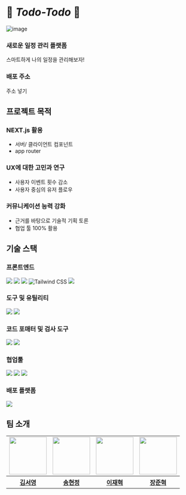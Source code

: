 # 🖤 _Todo-Todo_ 🩷

![image](https://github.com/Sprint-Part3-14Team/14team-project/assets/162143999/d0c36618-cb55-46b1-afa0-f52f4cac95a6)

### 새로운 일정 관리 플랫폼

스마트하게 나의 일정을 관리해보자!

### 배포 주소

주소 넣기
<br/>

## 프로젝트 목적

### NEXT.js 활용

- 서버/ 클라이언트 컴포넌트
- app router

### UX에 대한 고민과 연구

- 사용자 이벤트 횟수 감소
- 사용자 중심의 유저 플로우

### 커뮤니케이션 능력 강화

- 근거를 바탕으로 기술적 기획 토론
- 협업 툴 100% 활용

## 기술 스택

### 프론트엔드

<img src="https://img.shields.io/badge/React-61DAFB?style=for-the-badge&logo=React&logoColor=white"> <img src="https://img.shields.io/badge/TypeScript-3178C6?style=for-the-badge&logo=TypeScript&logoColor=white"> <img src="https://img.shields.io/badge/Next.js-000000?style=for-the-badge&logo=Next.js&logoColor=white"> <img alt="Tailwind CSS" src ="https://img.shields.io/badge/Tailwind_CSS-06B6D4.svg?&style=for-the-badge&logo=tailwindcss&logoColor=white"/> <img src="https://img.shields.io/badge/react--hook--form-663399?style=for-the-badge&logo=react&logoColor=white">

### 도구 및 유틸리티

<img src="https://img.shields.io/badge/pnpm-yellow?style=for-the-badge&logo=pnpm&logoColor=white"/> <img src="https://img.shields.io/badge/shadcn%2Fui-000000?style=for-the-badge&logo=shadcnui&logoColor=white" />

### 코드 포매터 및 검사 도구

<img src="https://img.shields.io/badge/eslint-4B32C3?style=for-the-badge&logo=eslint&logoColor=white"> <img src="https://img.shields.io/badge/prettier-F7B93E?style=for-the-badge&logo=prettier&logoColor=white">

### 협업툴

<img src="https://img.shields.io/badge/GitHub-181717?style=for-the-badge&logo=GitHub&logoColor=white" /> <img src="https://img.shields.io/badge/Discord-5B61EE?style=for-the-badge&logo=Discord&logoColor=white" /> <img src="https://img.shields.io/badge/Notion-000000?style=for-the-badge&logo=Notion&logoColor=white">

### 배포 플랫폼

<img src="https://img.shields.io/badge/Netlify-00C7B7?style=for-the-badge&logo=netlify&logoColor=white" />

## 팀 소개

<table align="center">
    <tbody>
        <tr>
            <td>
                <a href="https://github.com/ssseeo0">
                    <img src="https://avatars.githubusercontent.com/ssseeo0" width="100" height="100"/>
                </a>
            </td>
            <td>
                <a href="https://github.com/Haze-S">
                    <img src="https://avatars.githubusercontent.com/Haze-S" width="100" height="100"/>
                </a>  
            </td>
            <td>
                <a href="https://github.com/JHmeatschool">
                    <img src="https://avatars.githubusercontent.com/JHmeatschool" width="100px" height="100px"/>
                </a>
            </td>
            <td>
                <a href="https://github.com/CitrusSoda">
                    <img src="https://avatars.githubusercontent.com/CitrusSoda" width="100px" height="100px"/>
                </a>  
            </td>
        </tr>
        <tr>
            <th>
                <a href="https://github.com/ssseeo0">김서영</a>
            </th>
            <th>
                <a href="https://github.com/Haze-S">송현정</a>
            </th>
            <th>
                <a href="https://github.com/JHmeatschool">이재혁</a>
            </th>
            <th>
                <a href="https://github.com/CitrusSoda">장준혁</a>
            </th>
        </tr>
    </tbody>
</table>
